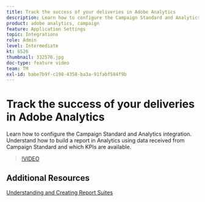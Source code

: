 ```yaml
---
title: Track the success of your deliveries in Adobe Analytics
description: Learn how to configure the Campaign Standard and Analytics integration. Understand how to build a report in Analytics using data received from Campaign Standard and which KPIs are available.
product: adobe analytics, campaign
feature: Application Settings
topic: Integrations
role: Admin
level: Intermediate
kt: 6526
thumbnail: 332576.jpg
doc-type: feature video
team: TM
exl-id: babe7b9f-c198-4358-ba3a-91fabf584f9b
---
```

# Track the success of your deliveries in Adobe Analytics

Learn how to configure the Campaign Standard and Analytics integration. Understand how to build a report in Analytics using data received from Campaign Standard and which KPIs are available.

>[!VIDEO](https://video.tv.adobe.com/v/332576/?quality=12)

## Additional Resources

[Understanding and Creating Report Suites](https://experienceleague.adobe.com/docs/analytics-learn/tutorials/intro-to-analytics/analytics-basics/understanding-and-creating-report-suites.html?lang=en#intro-to-analytics)
